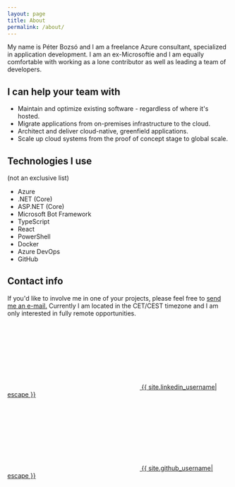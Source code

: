 ```yaml
---
layout: page
title: About
permalink: /about/
---
```


My name is Péter Bozsó and I am a freelance Azure consultant, specialized in application development. I am an ex-Microsoftie and I am equally comfortable with working as a lone contributor as well as leading a team of developers.

## I can help your team with

* Maintain and optimize existing software - regardless of where it's hosted.
* Migrate applications from on-premises infrastructure to the cloud.
* Architect and deliver cloud-native, greenfield applications.
* Scale up cloud systems from the proof of concept stage to global scale.

## Technologies I use

(not an exclusive list)

* Azure
* .NET (Core)
* ASP.NET (Core)
* Microsoft Bot Framework
* TypeScript
* React
* PowerShell
* Docker
* Azure DevOps
* GitHub

## Contact info

If you'd like to involve me in one of your projects, please feel free to [send me an e-mail.](mailto:peter.bozso@outlook.com) Currently I am located in the CET/CEST timezone and I am only interested in fully remote opportunities.

<a target="_blank" href="https://www.linkedin.com/in/{{ site.linkedin_username| cgi_escape | escape }}"><svg class="svg-icon"><use xlink:href="{{ '/assets/minima-social-icons.svg#linkedin' | relative_url }}"></use></svg> <span class="username">{{ site.linkedin_username| escape }}</span></a>

<a target="_blank" href="https://github.com/{{ site.github_username| cgi_escape | escape }}"><svg class="svg-icon"><use xlink:href="{{ '/assets/minima-social-icons.svg#github' | relative_url }}"></use></svg> <span class="username">{{ site.github_username| escape }}</span></a>
